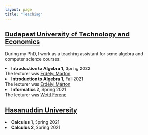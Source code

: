 ```yaml
---
layout: page
title: "Teaching"
---
```

<h2><u>Budapest University of Technology and Economics</u></h2>
<p>During my PhD, I work as a teaching assistant for some algebra and computer science courses:</p>
<li><b>Introduction to Algebra 1</b>, Spring 2022 <br>The lecturer was <a href="https://math.bme.hu/~merdelyi/">Erdélyi Márton</a></li>
<li><b>Introduction to Algebra 1</b>, Fall 2021 <br>The lecturer was <a href="https://math.bme.hu/~merdelyi/">Erdélyi Márton</a></li>
<li><b>Informatics 2</b>, Spring 2021 <br>The lecturer was <a href="https://algebra.math.bme.hu/wettl-ferenc">Wettl Ferenc</a></li>

<h2><u>Hasanuddin University</u></h2>
<li><b>Calculus 1</b>, Spring 2021</li>
<li><b>Calculus 2</b>, Spring 2021</li>

